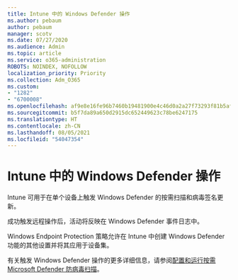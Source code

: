 ```yaml
---
title: Intune 中的 Windows Defender 操作
ms.author: pebaum
author: pebaum
manager: scotv
ms.date: 07/27/2020
ms.audience: Admin
ms.topic: article
ms.service: o365-administration
ROBOTS: NOINDEX, NOFOLLOW
localization_priority: Priority
ms.collection: Adm_O365
ms.custom:
- "1282"
- "6700008"
ms.openlocfilehash: af9e8e16fe96b7460b19481900e4c46d0a2a27f73293f81b5af86131af40287a
ms.sourcegitcommit: b5f7da89a650d2915dc652449623c78be6247175
ms.translationtype: HT
ms.contentlocale: zh-CN
ms.lasthandoff: 08/05/2021
ms.locfileid: "54047354"
---
```

# <a name="windows-defender-actions-in-intune"></a>Intune 中的 Windows Defender 操作

Intune 可用于在单个设备上触发 Windows Defender 的按需扫描和病毒签名更新。

成功触发远程操作后，活动将反映在 Windows Defender 事件日志中。

Windows Endpoint Protection 策略允许在 Intune 中创建 Windows Defender 功能的其他设置并将其应用于设备集。

有关触发 Windows Defender 操作的更多详细信息，请参阅[配置和运行按需 Microsoft Defender 防病毒扫描](https://docs.microsoft.com/windows/security/threat-protection/windows-defender-antivirus/run-scan-windows-defender-antivirus)。